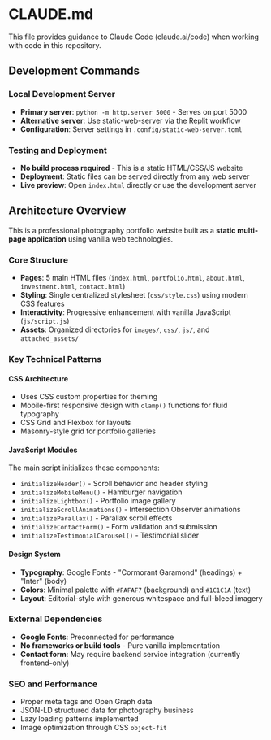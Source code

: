 # CLAUDE.md

This file provides guidance to Claude Code (claude.ai/code) when working with code in this repository.

## Development Commands

### Local Development Server
- **Primary server**: `python -m http.server 5000` - Serves on port 5000
- **Alternative server**: Use static-web-server via the Replit workflow
- **Configuration**: Server settings in `.config/static-web-server.toml`

### Testing and Deployment
- **No build process required** - This is a static HTML/CSS/JS website
- **Deployment**: Static files can be served directly from any web server
- **Live preview**: Open `index.html` directly or use the development server

## Architecture Overview

This is a professional photography portfolio website built as a **static multi-page application** using vanilla web technologies.

### Core Structure
- **Pages**: 5 main HTML files (`index.html`, `portfolio.html`, `about.html`, `investment.html`, `contact.html`)
- **Styling**: Single centralized stylesheet (`css/style.css`) using modern CSS features
- **Interactivity**: Progressive enhancement with vanilla JavaScript (`js/script.js`)
- **Assets**: Organized directories for `images/`, `css/`, `js/`, and `attached_assets/`

### Key Technical Patterns

#### CSS Architecture
- Uses CSS custom properties for theming
- Mobile-first responsive design with `clamp()` functions for fluid typography
- CSS Grid and Flexbox for layouts
- Masonry-style grid for portfolio galleries

#### JavaScript Modules
The main script initializes these components:
- `initializeHeader()` - Scroll behavior and header styling
- `initializeMobileMenu()` - Hamburger navigation
- `initializeLightbox()` - Portfolio image gallery
- `initializeScrollAnimations()` - Intersection Observer animations
- `initializeParallax()` - Parallax scroll effects
- `initializeContactForm()` - Form validation and submission
- `initializeTestimonialCarousel()` - Testimonial slider

#### Design System
- **Typography**: Google Fonts - "Cormorant Garamond" (headings) + "Inter" (body)
- **Colors**: Minimal palette with `#FAFAF7` (background) and `#1C1C1A` (text)
- **Layout**: Editorial-style with generous whitespace and full-bleed imagery

### External Dependencies
- **Google Fonts**: Preconnected for performance
- **No frameworks or build tools** - Pure vanilla implementation
- **Contact form**: May require backend service integration (currently frontend-only)

### SEO and Performance
- Proper meta tags and Open Graph data
- JSON-LD structured data for photography business
- Lazy loading patterns implemented
- Image optimization through CSS `object-fit`